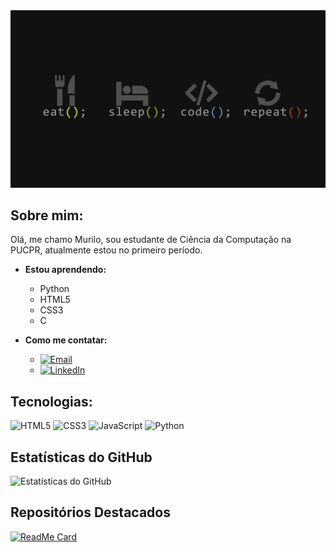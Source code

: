 
<img src="img">

## Sobre mim:
Olá, me chamo Murilo, sou estudante de Ciência da Computação na PUCPR, atualmente estou no primeiro período.
- **Estou aprendendo:**
  - Python
  - HTML5
  - CSS3
  - C

- **Como me contatar:**
  - [![Email](https://img.shields.io/badge/Email-D14836?style=flat&logo=gmail&logoColor=white)](mailto:murilozimermanfortaleza@outlook.com)
  - [![LinkedIn](https://img.shields.io/badge/LinkedIn-0077B5?style=flat&logo=linkedin&logoColor=white)](https://www.linkedin.com/in/murilo-fortaleza-b30a2a230/)

## Tecnologias:
![HTML5](https://img.shields.io/badge/-HTML5-05122A?style=flat&logo=html5)
![CSS3](https://img.shields.io/badge/-CSS3-05122A?style=flat&logo=css3)
![JavaScript](https://img.shields.io/badge/-JavaScript-05122A?style=flat&logo=javascript)
![Python](https://img.shields.io/badge/-Python-05122A?style=flat&logo=python)

## Estatísticas do GitHub
![Estatísticas do GitHub](https://github-readme-stats.vercel.app/api?username=MuriloZF&show_icons=true&theme=dracula)

## Repositórios Destacados
[![ReadMe Card](https://github-readme-stats.vercel.app/api/pin/?username=MuriloZF&repo=The-Vital-Message&theme=dracula)](https://github.com/MuriloZF/The-Vital-Message)
